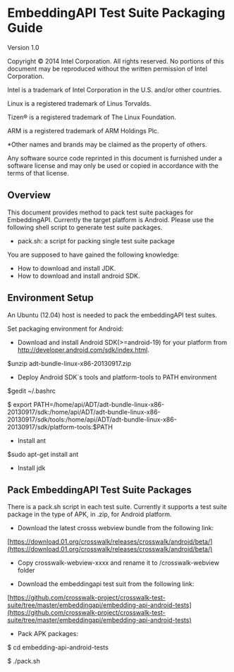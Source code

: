 # EmbeddingAPI Test Suite Packaging Guide

Version 1.0

Copyright © 2014 Intel Corporation. All rights reserved. No portions of this document may be reproduced without the written permission of Intel Corporation.

Intel is a trademark of Intel Corporation in the U.S. and/or other countries.

Linux is a registered trademark of Linus Torvalds.

Tizen® is a registered trademark of The Linux Foundation.

ARM is a registered trademark of ARM Holdings Plc.

\*Other names and brands may be claimed as the property of others.

Any software source code reprinted in this document is furnished under a software license and may only be used or copied in accordance with the terms of that license.

## Overview

This document provides method to pack test suite packages for EmbeddingAPI. Currently the target platform is Android. Please use the following shell script to generate test suite packages.

- pack.sh:  a script for packing single test suite package

You are supposed to have gained the following knowledge:

- How to download and install JDK.
- How to download and install android SDK.

## Environment Setup

An Ubuntu (12.04) host is needed to pack the embeddingAPI test suites.

Set packaging environment for Android:

- Download and install Android SDK(>=android-19) for your platform from http://developer.android.com/sdk/index.html.

$unzip adt-bundle-linux-x86-20130917.zip

- Deploy Android SDK`s tools and platform-tools to PATH environment

$gedit ~/.bashrc

$ export PATH=/home/api/ADT/adt-bundle-linux-x86-20130917/sdk:/home/api/ADT/adt-bundle-linux-x86-20130917/sdk/tools:/home/api/ADT/adt-bundle-linux-x86-20130917/sdk/platform-tools:$PATH

- Install ant

$sudo apt-get install ant

- Install jdk


## Pack EmbeddingAPI Test Suite Packages

There is a pack.sh script in each test suite. Currently it supports a test suite package in the type of APK, in .zip, for Android platform.

- Download the latest crosss webview bundle from the following link:

[https://download.01.org/crosswalk/releases/crosswalk/android/beta/](https://download.01.org/crosswalk/releases/crosswalk/android/beta/)

- Copy crosswalk-webview-xxxx and rename it to /crosswalk-webview folder

- Download the embeddingapi test suit from the following link:

[https://github.com/crosswalk-project/crosswalk-test-suite/tree/master/embeddingapi/embedding-api-android-tests](https://github.com/crosswalk-project/crosswalk-test-suite/tree/master/embeddingapi/embedding-api-android-tests)

- Pack APK packages:

$ cd embedding-api-android-tests

$ ./pack.sh
